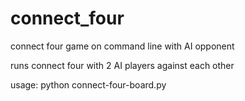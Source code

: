 # connect_four
connect four game on command line with AI opponent

runs connect four with 2 AI players against each other

usage:
	python connect-four-board.py
